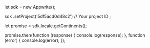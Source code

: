 let sdk = new Appwrite();

sdk
    .setProject('5df5acd0d48c2') // Your project ID
;

let promise = sdk.locale.getContinents();

promise.then(function (response) {
    console.log(response);
}, function (error) {
    console.log(error);
});